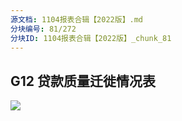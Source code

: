 ```yaml
---
源文档: 1104报表合辑【2022版】.md
分块编号: 81/272
分块ID: 1104报表合辑【2022版】_chunk_81
---
```


## G12 贷款质量迁徙情况表

![](data:image/x-emf;base64...)

